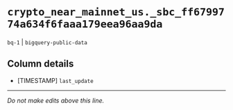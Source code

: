 # `crypto_near_mainnet_us._sbc_ff6799774a634f6faaa179eea96aa9da`
`bq-1` | `bigquery-public-data`

## Column details
* [TIMESTAMP] `last_update`

-------------------------------------------------------------------------------
*Do not make edits above this line.*
